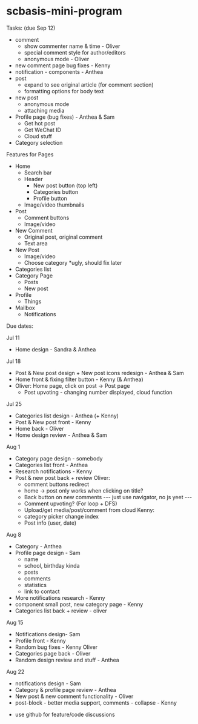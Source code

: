 # scbasis-mini-program

Tasks: (due Sep 12)
- comment
    - show commenter name & time - Oliver
    - special comment style for author/editors
    - anonymous mode - Oliver
- new comment page bug fixes - Kenny
- notification - components - Anthea
- post
    - expand to see original article (for comment section)
    - formatting options for body text
- new post
    - anonymous mode
    - attaching media
- Profile page (bug fixes) - Anthea & Sam
    - Get hot post
    - Get WeChat ID
    - Cloud stuff
- Category selection


Features for Pages
- Home
    - Search bar
    - Header
        - New post button (top left)
        - Categories button
        - Profile button
    - Image/video thumbnails
- Post
    - Comment buttons
    - Image/video
- New Comment
    - Original post, original comment
    - Text area
- New Post
    - Image/video
    - Choose category *ugly, should fix later
- Categories list
- Category Page
    - Posts
    - New post
- Profile
    - Things
- Mailbox
    - Notifications


Due dates:

Jul 11
- Home design - Sandra & Anthea

Jul 18
- Post & New post design + New post icons redesign - Anthea & Sam
- Home front & fixing filter button - Kenny (& Anthea)
- Oliver: Home page, click on post -> Post page
    - Post upvoting - changing number displayed, cloud function


Jul 25
- Categories list design - Anthea (+ Kenny)
- Post & New post front - Kenny
- Home back - Oliver
- Home design review - Anthea & Sam

Aug 1
- Category page design - somebody
- Categories list front - Anthea
- Research notifications - Kenny
- Post & new post back + review
Oliver:
    - comment buttons redirect 
    - home -> post only works when clicking on title?
    - Back button on new comments
    --- just use navigator, no js yeet ---
    - Comment upvoting? (For loop + DFS)
    - Upload/get media/post/comment from cloud
    Kenny:
    - category picker change index
    - Post info (user, date)

Aug 8
- Category - Anthea
- Profile page design - Sam
    - name
    - school, birthday kinda
    - posts
    - comments
    - statistics
    - link to contact
- More notifications research - Kenny
- component small post, new category page - Kenny
- Categories list back + review - oliver


Aug 15
- Notifications design- Sam
- Profile front - Kenny
- Random bug fixes - Kenny Oliver
- Categories page back - Oliver 
- Random design review and stuff - Anthea

Aug 22
- notifications design - Sam
- Category & profile page review - Anthea
- New post & new comment functionality - Oliver
- post-block - better media support, comments - collapse - Kenny
* use github for feature/code discussions
